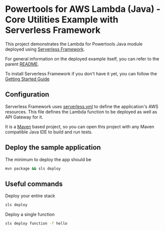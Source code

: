 #  Powertools for AWS Lambda (Java) - Core Utilities Example with Serverless Framework

This project demonstrates the Lambda for Powertools Java module deployed using [Serverless Framework](https://www.serverless.com/framework).

For general information on the deployed example itself, you can refer to the parent [README](../README.md).

To install Serverless Framework if you don't have it yet, you can follow the [Getting Started Guide](https://www.serverless.com/framework/docs/getting-started)

## Configuration
Serverless Framework uses [serverless.yml](./serverless.yml) to define the application's AWS resources.
This file defines the Lambda function to be deployed as well as API Gateway for it.

It is a [Maven](https://maven.apache.org/) based project, so you can open this project with any Maven compatible Java IDE to build and run tests.


## Deploy the sample application

The minimum to deploy the app should be
```bash 
mvn package && sls deploy
```

## Useful commands
Deploy your entire stack
```bash
sls deploy
``` 

Deploy a single function
```bash 
sls deploy function -f hello
```